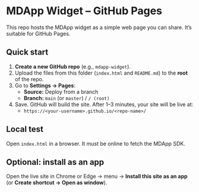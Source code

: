 # MDApp Widget – GitHub Pages

This repo hosts the MDApp widget as a simple web page you can share. It’s suitable for GitHub Pages.

## Quick start
1. **Create a new GitHub repo** (e.g., `mdapp-widget`).
2. Upload the files from this folder (`index.html` and `README.md`) to the **root** of the repo.
3. Go to **Settings → Pages**:
   - **Source:** Deploy from a branch
   - **Branch:** `main` (or `master`) / `/ (root)`
4. Save. GitHub will build the site. After 1–3 minutes, your site will be live at:
   - `https://<your-username>.github.io/<repo-name>/`

## Local test
Open `index.html` in a browser. It must be online to fetch the MDApp SDK.

## Optional: install as an app
Open the live site in Chrome or Edge → menu → **Install this site as an app** (or **Create shortcut → Open as window**).
